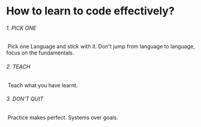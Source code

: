 # How to learn to code effectively?

###### 1. PICK ONE

​	Pick one Language and stick with it. Don't jump from language to language, focus on the fundamentals.

###### 2. TEACH

​	Teach what you have learnt.

###### 3. DON'T QUIT

​	Practice makes perfect. Systems over goals.